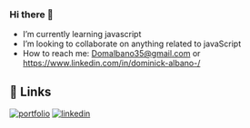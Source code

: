 ### Hi there 👋

-  I’m currently learning javascript
-  I’m looking to collaborate on anything related to javaScript
-  How to reach me: Domalbano35@gmail.com or https://www.linkedin.com/in/dominick-albano-/



## 🔗 Links
[![portfolio](https://img.shields.io/badge/my_portfolio-000?style=for-the-badge&logo=ko-fi&logoColor=white)](https://dev-dominick.github.io/portfolio-page/)
[![linkedin](https://img.shields.io/badge/linkedin-0A66C2?style=for-the-badge&logo=linkedin&logoColor=white)](https://www.linkedin.com/in/dominick-albano-/.)

<!--
**dev-dominick/dev-dominick** is a ✨ _special_ ✨ repository because its `README.md` (this file) appears on your GitHub profile.

Here are some ideas to get you started:

- 🔭 I’m currently working on ...
- 🌱 I’m currently learning ...
- 👯 I’m looking to collaborate on ...
- 🤔 I’m looking for help with ...
- 💬 Ask me about ...
- 📫 How to reach me: ...
- 😄 Pronouns: .....
- ⚡ Fun fact: ...
-->
